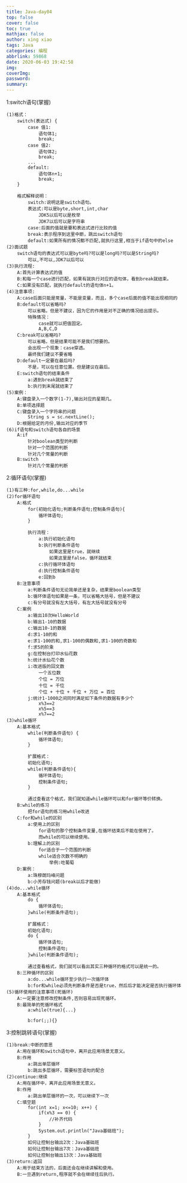 ```yaml
---
title: Java-day04
top: false
cover: false
toc: true
mathjax: false
author: xing xiao
tags: Java
categories: 编程
abbrlink: 59868
date: 2020-06-03 19:42:58
img:
coverImg:
password:
summary:
---
```

1:switch语句(掌握)  

	(1)格式：
		switch(表达式) {
			case 值1:
				语句体1;
				break;
			case 值2:
				语句体2;
				break;
			...
			default:
				语句体n+1;
				break;
		}
		
		格式解释说明：
			switch:说明这是switch语句。
			表达式:可以是byte,short,int,char
				JDK5以后可以是枚举
				JDK7以后可以是字符串
			case:后面的值就是要和表达式进行比较的值
			break:表示程序到这里中断，跳出switch语句
			default:如果所有的情况都不匹配,就执行这里,相当于if语句中的else
	(2)面试题
		switch语句的表达式可以是byte吗?可以是long吗?可以是String吗?
			可以,不可以,JDK7以后可以
	(3)执行流程:
		A:首先计算表达式的值
		B:和每一个case进行匹配，如果有就执行对应的语句体，看到break就结束。
		C:如果没有匹配，就执行default的语句体n+1。
	(4)注意事项:
		A:case后面只能是常量，不能是变量，而且，多个case后面的值不能出现相同的
		B:default可以省略吗?
			可以省略，但是不建议，因为它的作用是对不正确的情况给出提示。
			特殊情况：
				case就可以把值固定。
				A,B,C,D
		C:break可以省略吗?
			可以省略，但是结果可能不是我们想要的。
			会出现一个现象：case穿透。
			最终我们建议不要省略
		D:default一定要在最后吗?
			不是，可以在任意位置。但是建议在最后。
		E:switch语句的结束条件
			a:遇到break就结束了
			b:执行到末尾就结束了
	(5)案例：
		A:键盘录入一个数字(1-7),输出对应的星期几。
		B:单项选择题
		C:键盘录入一个字符串的问题
			String s = sc.nextLine();
		D:根据给定的月份,输出对应的季节
	(6)if语句和switch语句各自的场景
		A:if
			针对boolean类型的判断
			针对一个范围的判断
			针对几个常量的判断
		B:switch
			针对几个常量的判断

2:循环语句(掌握)  

	(1)有三种:for,while,do...while
	(2)for循环语句
		A:格式
			for(初始化语句;判断条件语句;控制条件语句){
				循环体语句;
			}
			
			执行流程：
				a:执行初始化语句
				b:执行判断条件语句
					如果这里是true，就继续
					如果这里是false，循环就结束
				c:执行循环体语句
				d:执行控制条件语句
				e:回到b
		B:注意事项
			a:判断条件语句无论简单还是复杂，结果是boolean类型
			b:循环体语句如果是一条，可以省略大括号，但是不建议
			c:有分号就没有左大括号，有左大括号就没有分号
		C:案例
			a:输出10次HelloWorld
			b:输出1-10的数据
			c:输出10-1的数据
			d:求1-10的和
			e:求1-100的和,求1-100的偶数和,求1-100的奇数和
			f:求5的阶乘
			g:在控制台打印水仙花数
			h:统计水仙花个数
			i:改进版的回文数
				一个五位数
				个位 = 万位
				十位 = 千位
				个位 + 十位 + 千位 + 万位 = 百位
			j:统计1-1000之间同时满足如下条件的数据有多少个
				x%3==2
				x%5==3
				x%7==2
	(3)while循环
		A:基本格式
			while(判断条件语句) {
				循环体语句;
			}
			
			扩展格式：
			初始化语句;
			while(判断条件语句){
				循环体语句;
				控制条件语句;
			}
			
			通过查看这个格式，我们就知道while循环可以和for循环等价转换。
		B:while的练习
			把for语句的练习用while改进
		C:for和while的区别
			a:使用上的区别
				for语句的那个控制条件变量,在循环结束后不能在使用了。
				而while的可以继续使用。
			b:理解上的区别
				for适合于一个范围的判断
				while适合次数不明确的
					举例:吃葡萄
		D:案例：
			a:珠穆朗玛峰问题
			b:小芳存钱问题(break以后才能做)
	(4)do...while循环
		A:基本格式
			do {
				循环体语句;
			}while(判断条件语句);
			
			扩展格式：
			初始化语句;
			do {
				循环体语句;
				控制条件语句;
			}while(判断条件语句);
			
			通过查看格式，我们就可以看出其实三种循环的格式可以是统一的。
		B:三种循环的区别
			a:do...while循环至少执行一次循环体
			b:for和while必须先判断条件是否是true，然后后才能决定是否执行循环体
	(5)循环使用的注意事项(死循环)
		A:一定要注意修改控制条件,否则容易出现死循环。
		B:最简单的死循环格式
			a:while(true){...}
			
			b:for(;;){}
			
3:控制跳转语句(掌握)  

	(1)break:中断的意思
		A:用在循环和switch语句中，离开此应用场景无意义。
		B:作用
			a:跳出单层循环
			b:跳出多层循环，需要标签语句的配合
	(2)continue:继续
		A:用在循环中，离开此应用场景无意义。
		B:作用
			a:跳出单层循环的一次，可以继续下一次
		C:填空题
			for(int x=1; x<=10; x++) {
				if(x%3 == 0) {
					//补齐代码
				}
				System.out.println("Java基础班");
			}
			如何让控制台输出2次：Java基础班
			如何让控制台输出7次：Java基础班
			如何让控制台输出13次：Java基础班
	(3)return:返回
		A:用于结束方法的，后面还会在继续讲解和使用。
		B:一旦遇到return,程序就不会在继续往后执行。
		